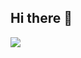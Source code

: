 ## Hi there 👋
<p>
  <a href="https://github.com/DenverCoder1/readme-typing-svg"><img src="https://readme-typing-svg.herokuapp.com/?&font=IBM+Plex+Sans&color=abcdef&size=20&lines=Welcome+to+my+GitHub+Profile!;I%27m+a+Full+Stack+Developer;I%27m+a+Computer+Science+engineer" /></a>
</p>
<!--
**Tejasj77/Tejasj77** is a ✨ _special_ ✨ repository because its `README.md` (this file) appears on your GitHub profile.

Here are some ideas to get you started:

- 🔭 I’m currently working on ...
- 🌱 I’m currently learning ...
- 👯 I’m looking to collaborate on ...
- 🤔 I’m looking for help with ...
- 💬 Ask me about ...
- 📫 How to reach me: ...
- 😄 Pronouns: ...
- ⚡ Fun fact: ...
-->
